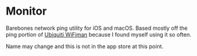 # Monitor

Barebones network ping utility for iOS and macOS.
Based mostly off the ping portion of [Ubiquiti WiFiman](https://blog.ui.com/2018/12/11/introducing-wifiman/) because I found myself using it so often.

Name may change and this is not in the app store at this point.
